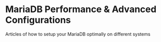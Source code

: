 # MariaDB Performance & Advanced Configurations

Articles of how to setup your MariaDB optimally on different systems